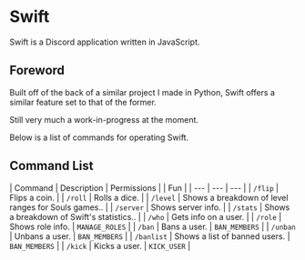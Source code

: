 # Swift
Swift is a Discord application written in JavaScript.

## Foreword

Built off of the back of a similar project I made in Python, Swift offers a similar feature set to that of the former.

Still very much a work-in-progress at the moment.

Below is a list of commands for operating Swift.

## Command List

| Command | Description | Permissions |
| Fun |
| --- | --- | --- |
| `/flip` | Flips a coin. | 
| `/roll` | Rolls a dice. |
| `/level` | Shows a breakdown of level ranges for Souls games.. |
| `/server` | Shows server info. |
| `/stats` | Shows a breakdown of Swift's statistics.. |
| `/who` | Gets info on a user. |
| `/role` | Shows role info. | `MANAGE_ROLES` |
| `/ban` | Bans a user. | `BAN_MEMBERS` |
| `/unban` | Unbans a user. | `BAN_MEMBERS` |
| `/banlist` | Shows a list of banned users. | `BAN_MEMBERS` |
| `/kick` | Kicks a user. | `KICK_USER` |
